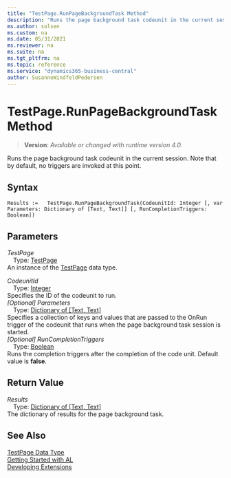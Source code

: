 ```yaml
---
title: "TestPage.RunPageBackgroundTask Method"
description: "Runs the page background task codeunit in the current session. Note that by default, no triggers are invoked at this point."
ms.author: solsen
ms.custom: na
ms.date: 05/31/2021
ms.reviewer: na
ms.suite: na
ms.tgt_pltfrm: na
ms.topic: reference
ms.service: "dynamics365-business-central"
author: SusanneWindfeldPedersen
---
```

[//]: # (START>DO_NOT_EDIT)
[//]: # (IMPORTANT:Do not edit any of the content between here and the END>DO_NOT_EDIT.)
[//]: # (Any modifications should be made in the .xml files in the ModernDev repo.)
# TestPage.RunPageBackgroundTask Method
> **Version**: _Available or changed with runtime version 4.0._

Runs the page background task codeunit in the current session. Note that by default, no triggers are invoked at this point.


## Syntax
```
Results :=   TestPage.RunPageBackgroundTask(CodeunitId: Integer [, var Parameters: Dictionary of [Text, Text]] [, RunCompletionTriggers: Boolean])
```
## Parameters
*TestPage*  
&emsp;Type: [TestPage](testpage-data-type.md)  
An instance of the [TestPage](testpage-data-type.md) data type.  

*CodeunitId*  
&emsp;Type: [Integer](../integer/integer-data-type.md)  
Specifies the ID of the codeunit to run.  
*[Optional] Parameters*  
&emsp;Type: [Dictionary of [Text, Text]](../dictionary/dictionary-data-type.md)  
Specifies a collection of keys and values that are passed to the OnRun trigger of the codeunit that runs when the page background task session is started.  
*[Optional] RunCompletionTriggers*  
&emsp;Type: [Boolean](../boolean/boolean-data-type.md)  
Runs the completion triggers after the completion of the code unit. Default value is **false**.  


## Return Value
*Results*  
&emsp;Type: [Dictionary of [Text, Text]](../dictionary/dictionary-data-type.md)  
The dictionary of results for the page background task.


[//]: # (IMPORTANT: END>DO_NOT_EDIT)
## See Also
[TestPage Data Type](testpage-data-type.md)  
[Getting Started with AL](../../devenv-get-started.md)  
[Developing Extensions](../../devenv-dev-overview.md)